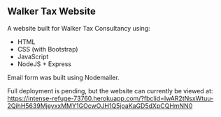 ## Walker Tax Website

A website built for Walker Tax Consultancy using: 

- HTML
- CSS (with Bootstrap)
- JavaScript
- NodeJS + Express 

Email form was built using Nodemailer.

Full deployment is pending, but the website can currently be viewed at: https://intense-refuge-73760.herokuapp.com/?fbclid=IwAR2tNsxWtuu-2QihH5639MjeyxxMMY1GOcwOJH1Q5joaKaGD5dXpCQHmNN0
